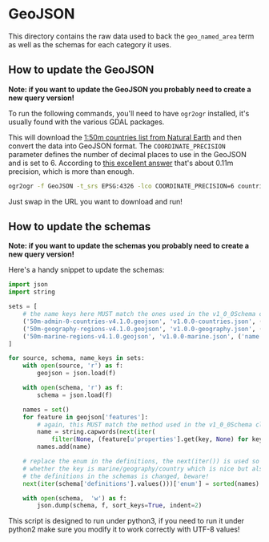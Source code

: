 # GeoJSON

This directory contains the raw data used to back the `geo_named_area` term as well as the schemas
for each category it uses.

## How to update the GeoJSON
**Note: if you want to update the GeoJSON you probably need to create a new query version!**

To run the following commands, you'll need to have `ogr2ogr` installed, it's usually found with the
various GDAL packages.

This will download the [1:50m countries list from Natural Earth](https://www.naturalearthdata.com/downloads/50m-cultural-vectors/10m-admin-0-countries/)
and then convert the data into GeoJSON format. The `COORDINATE_PRECISION` parameter defines the
number of decimal places to use in the GeoJSON and is set to 6. According to [this excellent answer](https://gis.stackexchange.com/questions/8650/measuring-accuracy-of-latitude-and-longitude/8674#8674)
that's about 0.11m precision, which is more than enough.

```bash
ogr2ogr -f GeoJSON -t_srs EPSG:4326 -lco COORDINATE_PRECISION=6 countries.geojson /vsizip/vsicurl/https://www.naturalearthdata.com/http//www.naturalearthdata.com/download/50m/cultural/ne_10m_admin_0_countries.zip
```

Just swap in the URL you want to download and run!

## How to update the schemas
**Note: if you want to update the schemas you probably need to create a new query version!**

Here's a handy snippet to update the schemas:

```python
import json
import string

sets = [
    # the name keys here MUST match the ones used in the v1_0_0Schema class
    ('50m-admin-0-countries-v4.1.0.geojson', 'v1.0.0-countries.json', ('NAME_EN', 'NAME')),
    ('50m-geography-regions-v4.1.0.geojson', 'v1.0.0-geography.json', ('name_en', 'name')),
    ('50m-marine-regions-v4.1.0.geojson', 'v1.0.0-marine.json', ('name', )),
]

for source, schema, name_keys in sets:
    with open(source, 'r') as f:
        geojson = json.load(f)

    with open(schema, 'r') as f:
        schema = json.load(f)

    names = set()
    for feature in geojson['features']:
        # again, this MUST match the method used in the v1_0_0Schema class
        name = string.capwords(next(iter(
            filter(None, (feature[u'properties'].get(key, None) for key in name_keys)))))
        names.add(name)

    # replace the enum in the definitions, the next(iter()) is used so that we don't have to know
    # whether the key is marine/geography/country which is nice but also will break if the order of
    # the definitions in the schemas is changed, beware!
    next(iter(schema['definitions'].values()))['enum'] = sorted(names)

    with open(schema,  'w') as f:
        json.dump(schema, f, sort_keys=True, indent=2)
```

This script is designed to run under python3, if you need to run it under python2 make sure you
modify it to work correctly with UTF-8 values!
